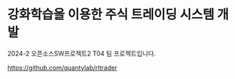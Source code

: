 # 강화학습을 이용한 주식 트레이딩 시스템 개발
2024-2 오픈소스SW프로젝트2 T04 팀 프로젝트입니다. 

https://github.com/quantylab/rltrader